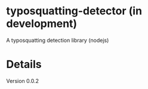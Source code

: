 # typosquatting-detector (in development)
A typosquatting detection library (nodejs)

# Details
Version 0.0.2
